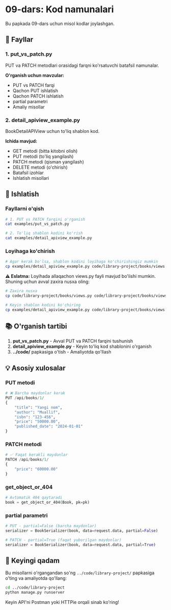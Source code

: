 # 09-dars: Kod namunalari

Bu papkada 09-dars uchun misol kodlar joylashgan.

## 📁 Fayllar

### 1. put_vs_patch.py
PUT va PATCH metodlari orasidagi farqni ko'rsatuvchi batafsil namunalar.

**O'rganish uchun mavzular:**
- PUT vs PATCH farqi
- Qachon PUT ishlatish
- Qachon PATCH ishlatish
- partial parametri
- Amaliy misollar

### 2. detail_apiview_example.py
BookDetailAPIView uchun to'liq shablon kod.

**Ichida mavjud:**
- GET metodi (bitta kitobni olish)
- PUT metodi (to'liq yangilash)
- PATCH metodi (qisman yangilash)
- DELETE metodi (o'chirish)
- Batafsil izohlar
- Ishlatish misollari

## 🚀 Ishlatish

### Fayllarni o'qish
```bash
# 1. PUT vs PATCH farqini o'rganish
cat examples/put_vs_patch.py

# 2. To'liq shablon kodini ko'rish
cat examples/detail_apiview_example.py
```

### Loyihaga ko'chirish
```bash
# Agar kerak bo'lsa, shablon kodini loyihaga ko'chirishingiz mumkin
cp examples/detail_apiview_example.py code/library-project/books/views.py
```

**⚠️ Eslatma:** Loyihada allaqachon views.py fayli mavjud bo'lishi mumkin. Shuning uchun avval zaxira nusxa oling:
```bash
# Zaxira nusxa
cp code/library-project/books/views.py code/library-project/books/views.py.backup

# Keyin shablon kodini ko'chiring
cp examples/detail_apiview_example.py code/library-project/books/views.py
```

## 📚 O'rganish tartibi

1. **put_vs_patch.py** - Avval PUT va PATCH farqini tushunish
2. **detail_apiview_example.py** - Keyin to'liq kod shablonini o'rganish
3. **../code/** papkasiga o'tish - Amaliyotda qo'llash

## 💡 Asosiy xulosalar

### PUT metodi
```python
# ❌ Barcha maydonlar kerak
PUT /api/books/1/
{
    "title": "Yangi nom",
    "author": "Muallif",
    "isbn": "123-456",
    "price": "50000.00",
    "published_date": "2024-01-01"
}
```

### PATCH metodi
```python
# ✅ Faqat kerakli maydonlar
PATCH /api/books/1/
{
    "price": "60000.00"
}
```

### get_object_or_404
```python
# Avtomatik 404 qaytaradi
book = get_object_or_404(Book, pk=pk)
```

### partial parametri
```python
# PUT - partial=False (barcha maydonlar)
serializer = BookSerializer(book, data=request.data, partial=False)

# PATCH - partial=True (faqat yuborilgan maydonlar)
serializer = BookSerializer(book, data=request.data, partial=True)
```

## 🎯 Keyingi qadam

Bu misollarni o'rgangandan so'ng `../code/library-project/` papkasiga o'ting va amaliyotda qo'llang:

```bash
cd ../code/library-project
python manage.py runserver
```

Keyin API'ni Postman yoki HTTPie orqali sinab ko'ring!